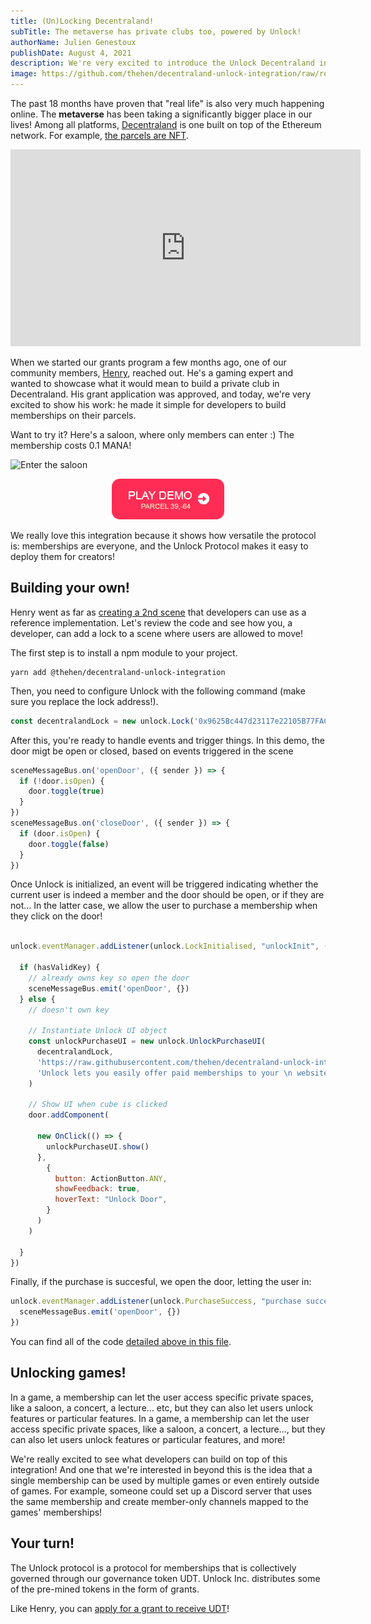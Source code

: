 ```yaml
---
title: (Un)Locking Decentraland!
subTitle: The metaverse has private clubs too, powered by Unlock!
authorName: Julien Genestoux
publishDate: August 4, 2021
description: We're very excited to introduce the Unlock Decentraland integration! It lets Decentralandd developers easily create private spaces that only users who own a specific NFT can access!
image: https://github.com/thehen/decentraland-unlock-integration/raw/readme/docs/img/demo.gif?raw=true
---
```




The past 18 months have proven that "real life" is also very much happening online. The **metaverse** has been taking a significantly bigger place in our lives! Among all platforms, [Decentraland](https://decentraland.org/) is one built on top of the Ethereum network. For example, [the parcels are NFT](https://opensea.io/assets/decentraland).

<iframe width="560" height="315" src="https://www.youtube.com/embed/q3kPUXdDr80" title="YouTube video player" frameborder="0" allow="accelerometer; autoplay; clipboard-write; encrypted-media; gyroscope; picture-in-picture" allowfullscreen></iframe>

When we started our grants program a few months ago, one of our community members, [Henry](http://www.henryhoffman.com/), reached out. He's a gaming expert and wanted to showcase what it would mean to build a private club in Decentraland. His grant application was approved, and today, we're very excited to show his work: he made it simple for developers to build memberships on their parcels.

Want to try it? Here's a saloon, where only members can enter :) The membership costs 0.1 MANA!

![Enter the saloon](https://github.com/thehen/decentraland-unlock-integration/raw/readme/docs/img/demo.gif?raw=true)

<div style="text-align: center">
<a href="https://play.decentraland.org/?position=39,-64"><img src="https://github.com/thehen/decentraland-unlock-integration/blob/readme/docs/img/playdemo.png?raw=true" alt="Play Unlock Decentraland demo"></a>
</div>

We really love this integration because it shows how versatile the protocol is: memberships are everyone, and the Unlock Protocol makes it easy to deploy them for creators!

## Building your own!

Henry went as far as [creating a 2nd scene](https://github.com/thehen/unlock-decentraland-example-project) that developers can use as a reference implementation. Let's review the code and see how you, a developer, can add a lock to a scene where users are allowed to move!

The first step is to install a npm module to your project.

```shell
yarn add @thehen/decentraland-unlock-integration
```

Then, you need to configure Unlock with the following command (make sure you replace the lock address!).

```javascript
const decentralandLock = new unlock.Lock('0x9625Bc447d23117e22105B77FAC015F6B970f0C0')
```

After this, you're ready to handle events and trigger things. In this demo, the door migt be open or closed, based on events triggered in the scene

```javascript
sceneMessageBus.on('openDoor', ({ sender }) => {
  if (!door.isOpen) {
    door.toggle(true)
  }
})
sceneMessageBus.on('closeDoor', ({ sender }) => {
  if (door.isOpen) {
    door.toggle(false)
  }
})
```

Once Unlock is initialized, an event will be triggered indicating whether the current user is indeed a member and the door should be open, or if they are not... In the latter case, we allow the user to purchase a membership when they click on the door!

```javascript

unlock.eventManager.addListener(unlock.LockInitialised, "unlockInit", ({ lock, hasValidKey }) => {

  if (hasValidKey) {
    // already owns key so open the door
    sceneMessageBus.emit('openDoor', {})
  } else {
    // doesn't own key

    // Instantiate Unlock UI object
    const unlockPurchaseUI = new unlock.UnlockPurchaseUI(
      decentralandLock,
      'https://raw.githubusercontent.com/thehen/decentraland-unlock-integration/master/images/unlock-logo-black.png',
      'Unlock lets you easily offer paid memberships to your \n website or application. On this website, members \n can leave comments and participate in discussion. \n It is free to try! Just click "purchase" below.'
    )

    // Show UI when cube is clicked
    door.addComponent(

      new OnClick(() => {
        unlockPurchaseUI.show()
      },
        {
          button: ActionButton.ANY,
          showFeedback: true,
          hoverText: "Unlock Door",
        }
      )
    )

  }
})
```

Finally, if the purchase is succesful, we open the door, letting the user in:


```javascript
unlock.eventManager.addListener(unlock.PurchaseSuccess, "purchase success", ({ lock }) => {
  sceneMessageBus.emit('openDoor', {})
})
```

You can find all of the code [detailed above in this file](https://github.com/thehen/unlock-decentraland-example-project/blob/269d877be2993aca4693ab05c969652f891724a5/src/game.ts).


## Unlocking games!

In a game, a membership can let the user access specific private spaces, like a saloon, a concert, a lecture… etc, but they can also let users unlock features or particular features. In a game, a membership can let the user access specific private spaces, like a saloon, a concert, a lecture…, but they can also let users unlock features or particular features, and more!

We're really excited to see what developers can build on top of this integration! And one that we're interested in beyond this is the idea that a single membership can be used by multiple games or even entirely outside of games. For example, someone could set up a Discord server that uses the same membership and create member-only channels mapped to the games' memberships!

## Your turn!

The Unlock protocol is a protocol for memberships that is collectively governed through our governance token UDT. Unlock Inc. distributes some of the pre-mined tokens in the form of grants.

Like Henry, you can [apply for a grant to receive UDT](https://share.hsforms.com/1gAdLgNOESNCWJ9bJxCUAMwbvg22?__hstc=157293157.a64577003debff883e378fbdfc5fa3ab.1627501869513.1627659020947.1627979313219.4&__hssc=157293157.2.1627979313219&__hsfp=1354805476)!
